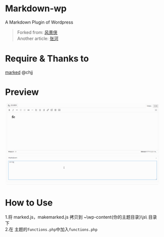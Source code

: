 # Markdown-wp
A Markdown Plugin of Wordpress

> Forked from: [风景侠](http://www.scaperow.com/323)  
> Another article: [张河](https://www.zivers.com/post/553.html)

Require & Thanks to
======
[marked](https://github.com/chjj/marked) @chjj

Preview
======
![img](./demo.gif)

How to Use  
======
1.将 marked.js，makemarked.js 拷贝到 ~\wp-content\{你的主题目录}\js\ 目录下  
2.在 主题的`functions.php`中加入`functions.php`